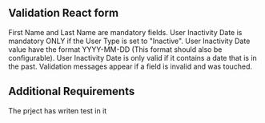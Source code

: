 ## Validation React form

First Name and Last Name are mandatory fields.
User Inactivity Date is mandatory ONLY if the User Type is set to "Inactive".
User Inactivity Date value have the format YYYY-MM-DD (This format should also be configurable).
User Inactivity Date is only valid if it contains a date that is in the past.
Validation messages appear if a field is invalid and was touched.


## Additional Requirements
The prject has writen test in it